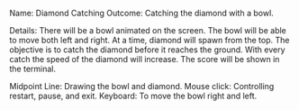 Name: Diamond Catching
Outcome: Catching the diamond with a bowl.

Details:
There will be a bowl animated on the screen.
The bowl will be able to move both left and right.
At a time, diamond will spawn from the top.
The objective is to catch the diamond before it reaches the ground.
With every catch the speed of the diamond will increase.
The score will be shown in the terminal.

Midpoint Line: Drawing the bowl and diamond.
Mouse click: Controlling restart, pause, and exit.
Keyboard: To move the bowl right and left.

